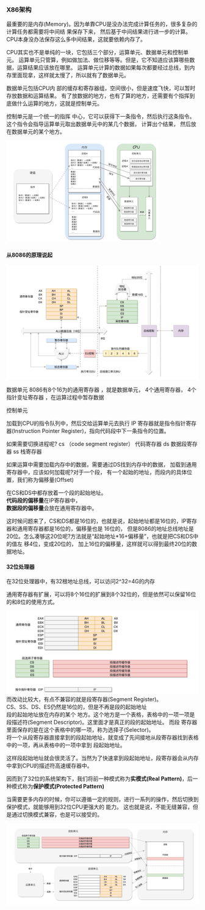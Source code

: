 

### X86架构


最重要的是内存(Memory)。因为单靠CPU是没办法完成计算任务的，很多复杂的计算任务都需要将中间结 果保存下来，
然后基于中间结果进行进一步的计算。CPU本身没办法保存这么多中间结果，这就要依赖内存了。  

CPU其实也不是单纯的一块，它包括三个部分，运算单元、数据单元和控制单元。
运算单元只管算，例如做加法、做位移等等。但是，它不知道应该算哪些数据，运算结果应该放在哪里。
运算单元计算的数据如果每次都要经过总线，到内存里面现拿，这样就太慢了，所以就有了数据单元。  

数据单元包括CPU内 部的缓存和寄存器组，空间很小，但是速度⻜快，可以暂时存放数据和运算结果。
有了放数据的地方，也有了算的地方，还需要有个指挥到底做什么运算的地方，这就是控制单元。  

控制单元是一个统一的指挥 中心，它可以获得下一条指令，然后执行这条指令。这个指令会指导运算单元取出数据单元中的某几个数据，
计算出个结果， 然后放在数据单元的某个地方。

![](./img/01-01.png)

####   从8086的原理说起


![](./img/01-02.png)

数据单元
8086有8个16为的通用寄存器 ，就是数据单元， 4个通用寄存器， 4个指针变址寄存器  ，在运算过程中暂存数据  

控制单元 

加载到CPU的指令队列中，然后交给运算单元去执行
IP  寄存器就是指令指针寄存器(Instruction Pointer Register)，指向代码段中下一条指令的位置。

如果需要切换进程呢?
cs （code segment register）  代码寄存器
ds  数据段寄存器
ss  栈寄存器  


如果运算中需要加载内存中的数据，需要通过DS找到内存中的数据，
加载到通用寄存器中，应该如何加载呢?对于一个段， 有一个起始的地址，而段内的具体位置，我们称为偏移量(Offset)  

在CS和DS中都存放着一个段的起始地址。  
**代码段的偏移量**在IP寄存器中，  
**数据段的偏移量**会放在通用寄存器中。


这时候问题来了，CS和DS都是16位的，也就是说，起始地址都是16位的，IP寄存器和通用寄存器都是16位的，偏移量也是 16位的，
但是8086的地址总线地址是20位。怎么凑够这20位呢?方法就是“起始地址*16+偏移量”，也就是把CS和DS中的值左 移4位，变成20位的，
加上16位的偏移量，这样就可以得到最终20位的数据地址。  



####  32位处理器
在32位处理器中，有32根地址总线，可以访问2^32=4G的内存   

通用寄存器有扩展，可以将8个16位的扩展到8个32位的，但是依然可以保留16位的和8位的使用方式。  

![](./img/01-03.png)
而改动比较大，有点不兼容的就是段寄存器(Segment Register)。  
CS、SS、DS、ES仍然是16位的，但是不再是段的起始地址    
段的起始地址放在内存的某个 地方。这个地方是一个表格，表格中的一项一项是段描述符(Segment Descriptor)。这里面才是真正的段的起始地址。
而段 寄存器里面保存的是在这个表格中的哪一项，称为选择子(Selector)。  
将一个从段寄存器直接拿到的段起始地址，就变成了先间接地从段寄存器找到表格中的一项，再从表格中的一项中拿到 段起始地址。  

这样段起始地址就会很灵活了。当然为了快速拿到段起始地址，段寄存器会从内存中拿到CPU的描述符高速缓存器中。

因而到了32位的系统架构下，我们将前一种模式称为**实模式(Real Pattern)**，后一种模式称为**保护模式(Protected Pattern)** 

当需要更多内存的时候，你可以遵循一定的规则，进行一系列的操作，然后切换到保护模式，就能够用到32位CPU更强大的 能力。
这也就是说，不能无缝兼容，但是通过切换模式兼容，也是可以接受的。  



![](./img/01-04.png)
























